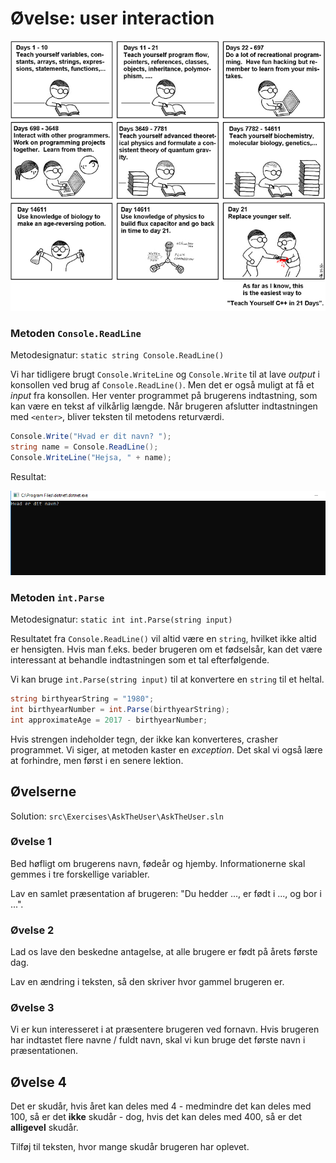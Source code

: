 # Øvelse: user interaction

![](../../../res/21days.png)

### Metoden `Console.ReadLine`

Metodesignatur: `static string Console.ReadLine()`

Vi har tidligere brugt `Console.WriteLine` og `Console.Write` til at lave _output_ i konsollen ved brug af `Console.ReadLine()`. Men det er også muligt at få et _input_ fra konsollen. Her venter programmet på brugerens indtastning, som kan være en tekst af vilkårlig længde. Når brugeren afslutter indtastningen med `<enter>`, bliver teksten til metodens returværdi.

```csharp
Console.Write("Hvad er dit navn? ");
string name = Console.ReadLine();
Console.WriteLine("Hejsa, " + name);
```

Resultat:

![](demo.gif)

### Metoden `int.Parse`

Metodesignatur: `static int int.Parse(string input)`

Resultatet fra `Console.ReadLine()` vil altid være en `string`, hvilket ikke altid er hensigten. Hvis man f.eks. beder brugeren om et fødselsår, kan det være interessant at behandle indtastningen som et tal efterfølgende.

Vi kan bruge `int.Parse(string input)` til at konvertere en `string` til et heltal.

```csharp
string birthyearString = "1980";
int birthyearNumber = int.Parse(birthyearString);
int approximateAge = 2017 - birthyearNumber;
```

Hvis strengen indeholder tegn, der ikke kan konverteres, crasher programmet. Vi siger, at metoden kaster en _exception_. Det skal vi også lære at forhindre, men først i en senere lektion.

## Øvelserne

Solution: `src\Exercises\AskTheUser\AskTheUser.sln`

### Øvelse 1

Bed høfligt om brugerens navn, fødeår og hjemby. Informationerne skal gemmes i tre forskellige variabler.

Lav en samlet præsentation af brugeren: "Du hedder ..., er født i ..., og bor i ...".

### Øvelse 2

Lad os lave den beskedne antagelse, at alle brugere er født på årets første dag. 

Lav en ændring i teksten, så den skriver hvor gammel brugeren er.

### Øvelse 3

Vi er kun interesseret i at præsentere brugeren ved fornavn. Hvis brugeren har indtastet flere navne / fuldt navn, skal vi kun bruge det første navn i præsentationen.

## Øvelse 4

Det er skudår, hvis året kan deles med 4 - medmindre det kan deles med 100, så er det **ikke** skudår - dog, hvis det kan deles med 400, så er det **alligevel** skudår.

Tilføj til teksten, hvor mange skudår brugeren har oplevet.